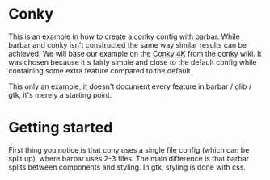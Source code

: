 # Conky

This is an example in how to create a [conky](https://github.com/brndnmtthws/conky) config
with barbar. While barbar and conky isn't constructed the same way
similar results can be achieved. We will base our example on the
[Conky 4K](https://gist.github.com/nbicocchi/6a356e87a1543abb15e6855edf7c9826#file-conky-conf)
from the conky wiki. It was chosen because it's fairly simple
and close to the default config while containing some extra feature
compared to the default.

This only an example, it doesn't document every feature in barbar / glib / gtk,
it's merely a starting point.

# Getting started

First thing you notice is that cony uses a single file config (which can be split up),
where barbar uses 2-3 files. The main difference is that barbar splits between components
and styling. In gtk, styling is done with css.


